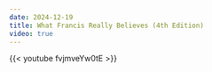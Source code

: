 ```yaml
---
date: 2024-12-19
title: What Francis Really Believes (4th Edition)
video: true
---
```



{{< youtube fvjmveYw0tE >}}
